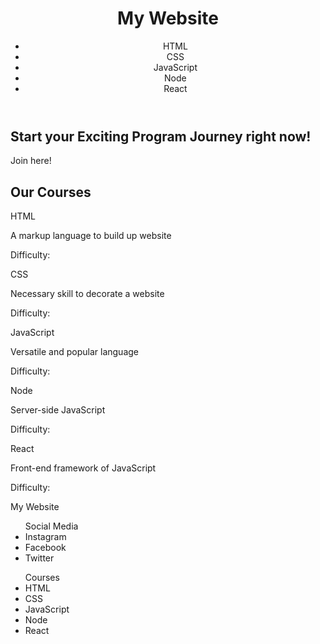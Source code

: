 <!DOCTYPE html>
<html>
 <head>
     <meta charset="utf-8">
     <title>Progate</title>
     <link rel="stylesheet" href="stylesheet.css">
 </head>
 <body>
     <header>
         <div class="container">
             <h1>My Website</h1>
             <ul>
                 <li>HTML</li>
                 <li>CSS</li>
                 <li>JavaScript</li>
                 <li>Node</li>
                 <li>React</li>
             </ul>
         </div>
     </header>
     <div class="top-wrapper">
         <div class="container">
             <div class="heading">
                 <h2>Start your Exciting Program Journey right now!</h2>
             </div>
             <span class="btn message">Join here!</span>
         </div>
     </div>
     <div class="lesson-wrapper">
         <div class="container">
             <div class="heading">
                 <h2>Our Courses</h2>
             </div>
             <div class="lesson">
                 <div class="lesson-icon">
                     <i class="fas fa-square"></i>
                     <p>HTML</p>
                     <p>A markup language to build up website</p>
                     <p>Difficulty:</p>
                 </div>
                 <div class="lesson-icon">
                     <i class="fas fa-square"></i>
                     <p>CSS</p>
                     <p>Necessary skill to decorate a website</p>
                     <p>Difficulty:</p>
                 </div>
                 <div class="lesson-icon">
                     <i class="fas fa-square"></i>
                     <p>JavaScript</p>
                     <p>Versatile and popular language</p>
                     <p>Difficulty:</p>
                 </div>
                 <div class="lesson-icon">
                     <i class="fas fa-square"></i>
                     <p>Node</p>
                     <p>Server-side JavaScript</p>
                     <p>Difficulty:</p>
                 </div>
                 <div class="lesson-icon">
                     <i class="fas fa-square"></i>
                     <p>React</p>
                     <p>Front-end framework of JavaScript</p>
                     <p>Difficulty:</p>
                 </div>
             </div>
         </div>
     </div>
     <footer>
         <div class="footer-logo">My Website</div>
         <ul>Social Media
             <li>Instagram</li>
             <li>Facebook</li>
             <li>Twitter</li>
         </ul>
         <ul>Courses
             <li>HTML</li>
             <li>CSS</li>
             <li>JavaScript</li>
             <li>Node</li>
             <li>React</li>
         </ul>
     </footer>
 </body>
</html>
